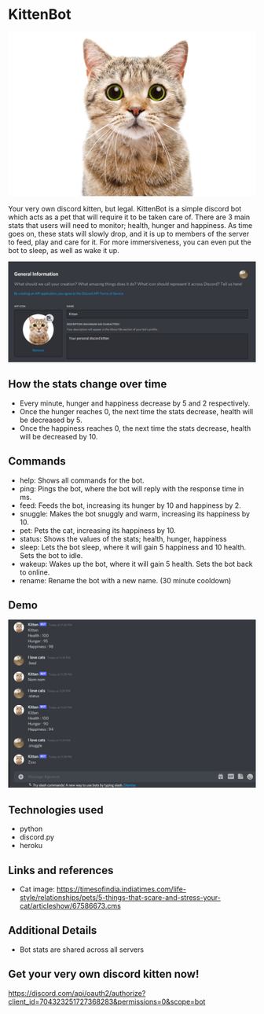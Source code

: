 # KittenBot
![Kitten](/Images/meow.png)

Your very own discord kitten, but legal.
KittenBot is a simple discord bot which acts as a pet that will require it to be taken care of. There are 3 main stats that users will need to monitor; health, hunger and happiness. As time goes on, these stats will slowly drop, and it is up to members of the server to feed, play and care for it. For more immersiveness, you can even put the bot to sleep, as well as wake it up.

![Profile](/Images/screenshot.png)

## How the stats change over time
* Every minute, hunger and happiness decrease by 5 and 2 respectively.
* Once the hunger reaches 0, the next time the stats decrease, health will be decreased by 5.
* Once the happiness reaches 0, the next time the stats decrease, health will be decreased by 10.

## Commands
* help: Shows all commands for the bot.
* ping: Pings the bot, where the bot will reply with the response time in ms.
* feed: Feeds the bot, increasing its hunger by 10 and happiness by 2.
* snuggle: Makes the bot snuggly and warm, increasing its happiness by 10.
* pet: Pets the cat, increasing its happiness by 10.
* status: Shows the values of the stats; health, hunger, happiness
* sleep: Lets the bot sleep, where it will gain 5 happiness and 10 health. Sets the bot to idle.
* wakeup: Wakes up the bot, where it will gain 5 health. Sets the bot back to online.
* rename: Rename the bot with a new name. (30 minute cooldown)
  
## Demo
![Demo](/Images/demonew.png)

## Technologies used
* python
* discord.py
* heroku

## Links and references
* Cat image: https://timesofindia.indiatimes.com/life-style/relationships/pets/5-things-that-scare-and-stress-your-cat/articleshow/67586673.cms
  
## Additional Details
* Bot stats are shared across all servers

## Get your very own discord kitten now!
https://discord.com/api/oauth2/authorize?client_id=704323251727368283&permissions=0&scope=bot

